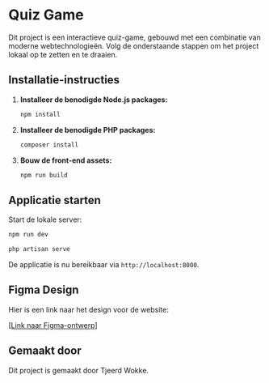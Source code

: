 # Quiz Game

Dit project is een interactieve quiz-game, gebouwd met een combinatie van moderne webtechnologieën. Volg de onderstaande stappen om het project lokaal op te zetten en te draaien.

## Installatie-instructies

1. **Installeer de benodigde Node.js packages:**

   ```bash
   npm install
   ```

2. **Installeer de benodigde PHP packages:**

   ```bash
   composer install
   ```

3. **Bouw de front-end assets:**

   ```bash
   npm run build
   ```

## Applicatie starten

Start de lokale server:

```bash
npm run dev
```

```bash
php artisan serve
```

De applicatie is nu bereikbaar via `http://localhost:8000`.

## Figma Design

Hier is een link naar het design voor de website:

[[Link naar Figma-ontwerp](https://www.figma.com/design/QxNRrGWOZOhQnhTrq8mPXX/Quiz-game?node-id=0-1&node-type=canvas&t=NyqvWAfu9kjpctuP-0)]

## Gemaakt door

Dit project is gemaakt door Tjeerd Wokke.
